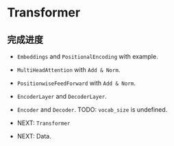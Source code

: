 # Transformer

## 完成进度

* `Embeddings` and `PositionalEncoding` with example.

* `MultiHeadAttention` with `Add & Norm`.

* `PositionwiseFeedForward` with `Add & Norm`.

* `EncoderLayer` and `DecoderLayer`.

* `Encoder` and `Decoder`. TODO: `vocab_size` is undefined.

* NEXT: `Transformer`

* NEXT: Data.